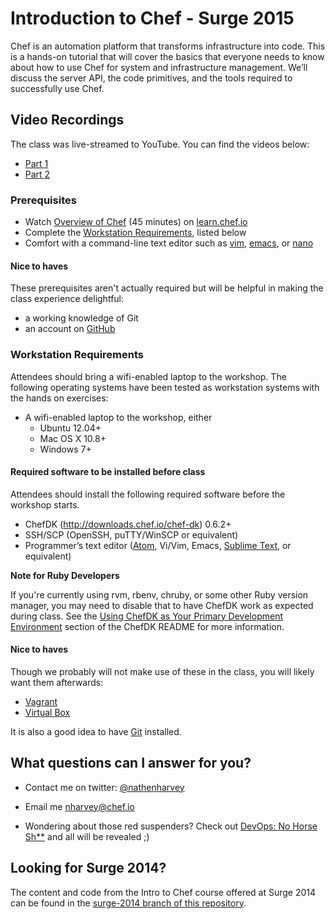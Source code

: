 # Introduction to Chef - Surge 2015

Chef is an automation platform that transforms infrastructure into code. This is a hands-on tutorial that will cover the basics that everyone needs to know about how to use Chef for system and infrastructure management. We’ll discuss the server API, the code primitives, and the tools required to successfully use Chef.

## Video Recordings

The class was live-streamed to YouTube.  You can find the videos below:

* [Part 1](https://www.youtube.com/watch?v=inHLDduBzJE)
* [Part 2](https://www.youtube.com/watch?v=LMtEzVycKSU)

### Prerequisites
* Watch [Overview of Chef](https://learn.chef.io/skills/fundamentals-series-week-1/) (45 minutes) on [learn.chef.io](http://learn.chef.io)
* Complete the [Workstation Requirements](#workstation-requirements), listed below
* Comfort with a command-line text editor such as [vim](http://www.openvim.com/tutorial.html), [emacs](http://www.gnu.org/software/emacs/tour/), or [nano](http://www.howtogeek.com/howto/42980/the-beginners-guide-to-nano-the-linux-command-line-text-editor/)

#### Nice to haves

These prerequisites aren't actually required but will be helpful in making the class experience delightful:

* a working knowledge of Git
* an account on [GitHub](http://github.com)


### Workstation Requirements
Attendees should bring a wifi-enabled laptop to the workshop. The following operating systems have been tested as workstation systems with the hands on exercises:

* A wifi-enabled laptop to the workshop, either
  * Ubuntu 12.04+
  * Mac OS X 10.8+
  * Windows 7+

#### Required software to be installed before class

Attendees should install the following required software before the workshop starts.

- ChefDK (http://downloads.chef.io/chef-dk) 0.6.2+
- SSH/SCP (OpenSSH, puTTY/WinSCP or equivalent)
- Programmer’s text editor ([Atom](https://atom.io/), Vi/Vim, Emacs, [Sublime Text](http://www.sublimetext.com/), or equivalent)

**Note for Ruby Developers**

If you're currently using rvm, rbenv, chruby, or some other Ruby version manager, you may need to disable that to have ChefDK work as expected during class.  See the [Using ChefDK as Your Primary Development Environment](https://github.com/opscode/chef-dk#using-chefdk-as-your-primary-development-environment) section of the ChefDK README for more information.

#### Nice to haves

Though we probably will not make use of these in the class, you will likely want them afterwards:

* [Vagrant](https://www.vagrantup.com/)
* [Virtual Box](https://www.virtualbox.org/)

It is also a good idea to have [Git](http://git-scm.com/) installed.


## What questions can I answer for you?

* Contact me on twitter:  [@nathenharvey](http://twitter.com/nathenharvey)
* Email me [nharvey@chef.io](mailto:nharvey@chef.io)


* Wondering about those red suspenders?  Check out [DevOps:  No Horse Sh**](https://www.youtube.com/watch?v=0P0HD5pE-zU) and all will be revealed ;)


## Looking for Surge 2014?

The content and code from the Intro to Chef course offered at Surge 2014 can be found in the [surge-2014 branch of this repository](https://github.com/nathenharvey/surge_introduction_to_chef/tree/surge-2014).

